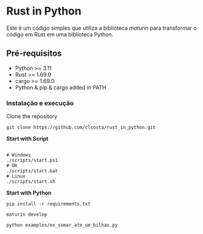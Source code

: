 # Rust in Python

Este é um código simples que utiliza a biblioteca *maturin* para transformar o código em Rust em uma biblioteca Python.

## Pré-requisitos

- Python >= 3.11
- Rust >= 1.69.0 
- cargo >= 1.69.0
- Python & pip & cargo added in PATH

### Instalação e execução

Clone the repository
```
git clone https://github.com/clcosta/rust_in_python.git
```

**Start with Script**

```shell

# Windows
./scripts/start.ps1
# OR
./scripts/start.bat
# Linux
./scripts/start.sh
```

**Start with Python**

```
pip install -r requirements.txt

maturin develop

python examples/ex_somar_ate_um_bilhao.py
```
